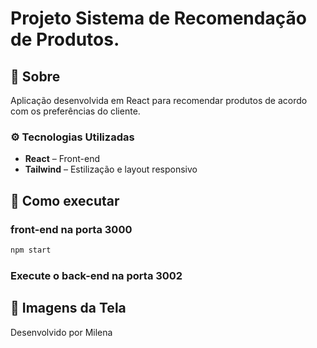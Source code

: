 # Projeto Sistema de Recomendação de Produtos.
## 📌 Sobre

Aplicação desenvolvida em React para recomendar produtos de acordo com os preferências do cliente.

### ⚙️ Tecnologias Utilizadas
- **React** –  Front-end
- **Tailwind** – Estilização e layout responsivo

## 🚀 Como executar
### front-end na porta 3000
```bash
npm start
```

### Execute o back-end na porta 3002

## 📸 Imagens da Tela


Desenvolvido por Milena
